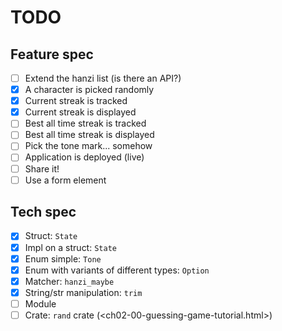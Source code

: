 # TODO

## Feature spec

- [ ] Extend the hanzi list (is there an API?)
- [x] A character is picked randomly
- [x] Current streak is tracked
- [x] Current streak is displayed
- [ ] Best all time streak is tracked
- [ ] Best all time streak is displayed
- [ ] Pick the tone mark... somehow
- [ ] Application is deployed (live)
- [ ] Share it!
- [ ] Use a form element

## Tech spec

- [x] Struct: `State`
- [x] Impl on a struct: `State`
- [x] Enum simple: `Tone`
- [x] Enum with variants of different types: `Option`
- [x] Matcher: `hanzi_maybe`
- [x] String/str manipulation: `trim`
- [ ] Module
- [ ] Crate: `rand` crate (<ch02-00-guessing-game-tutorial.html>)
